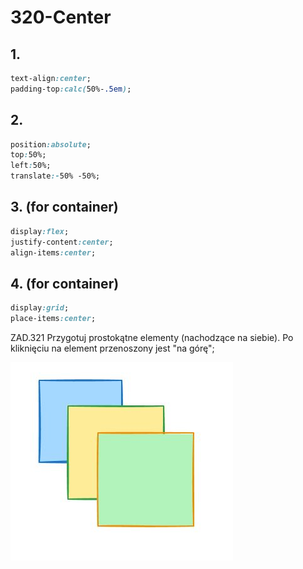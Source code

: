 # 320-Center

## 1.

```css
text-align:center;
padding-top:calc(50%-.5em);
```

## 2.

```css
position:absolute;
top:50%;
left:50%;
translate:-50% -50%;
```

## 3. (for container)
```css
display:flex;
justify-content:center;
align-items:center;
```
## 4. (for container)
```css
display:grid;
place-items:center;
```

ZAD.321
Przygotuj prostokątne elementy (nachodzące na siebie). Po kliknięciu na element przenoszony jest "na górę";

![O](Order.JPG)
